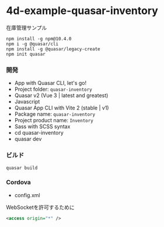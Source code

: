 # 4d-example-quasar-inventory
在庫管理サンプル

```
npm install -g npm@10.4.0
npm i -g @quasar/cli
npm install -g @quasar/legacy-create
npm init quasar
```

### 開発

* App with Quasar CLI, let's go!
* Project folder: `quasar-inventory`
* Quasar v2 (Vue 3 | latest and greatest)
* Javascript
* Quasar App CLI with Vite 2 (stable | v1)
* Package name: `quasar-inventory`
* Project product name: `Inventory`
* Sass with SCSS syntax
* cd quasar-inventory
* quasar dev

### ビルド

```
quasar build
```

### Cordova

* config.xml

WebSocketを許可するために

```xml
<access origin="*" />
```
